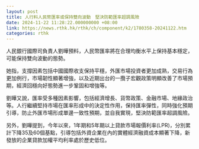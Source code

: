 ```yaml
---
layout: post
title: 人行料人民幣匯率或保持雙向波動　堅決防範匯率超調風險
date: 2024-11-22 11:28:22.000000000 +08:00
link: https://news.rthk.hk/rthk/ch/component/k2/1780358-20241122.htm
categories: rthk
---
```


人民銀行國際司負責人劉曄預料，人民幣匯率將在合理均衡水平上保持基本穩定，可能保持雙向波動的態勢。

她指，支撐因素包括中國國際收支保持平穩，外匯市場投資者更加成熟，交易行為更加例行，市場韌性顯著增強，以及近期出台的一攬子宏觀政策明顯改善了市場預期，經濟回穩向好態勢進一步鞏固和增強等。

劉曄又說，匯率受多種因素影響，包括經濟增長、貨幣政策、金融市場、地緣政治等。人行繼續堅持市場在匯率形成中的決定性作用，保持匯率彈性，同時強化預期引導，防止外匯市場形成單邊一致性預期，並自我實現，堅決防範匯率超調風險。

另外，劉曄提到，今年以來，1年期和5年期以上貸款市場報價利率(LPR)，分別累計下降35及60個基點，引導包括外資企業在內的實體經濟融資成本顯著下降，新發放的企業貸款加權平均利率處於歷史低位。
